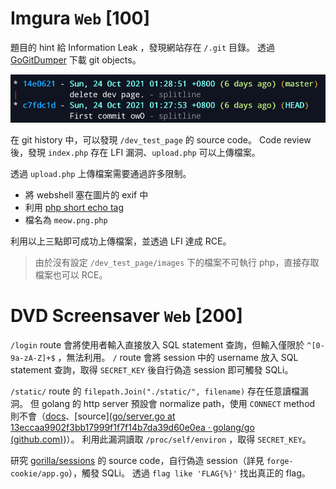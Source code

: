 # Imgura `Web` [100]

題目的 hint 給 Information Leak ，發現網站存在 `/.git` 目錄。
透過 [GoGitDumper](https://github.com/C-Sto/GoGitDumper) 下載 git objects。

![](./assets/imgura-git.png)

在 git history 中，可以發現 `/dev_test_page` 的 source code。
Code review 後，發現 `index.php` 存在 LFI 漏洞、`upload.php` 可以上傳檔案。

透過 `upload.php` 上傳檔案需要通過許多限制。

- 將 webshell 塞在圖片的 exif 中
- 利用 [php short echo tag](https://www.php.net/manual/en/language.basic-syntax.phptags.php) 
- 檔名為 `meow.png.php` 

利用以上三點即可成功上傳檔案，並透過 LFI 達成 RCE。

> 由於沒有設定 `/dev_test_page/images` 下的檔案不可執行 php，直接存取檔案也可以 RCE。



# DVD Screensaver `Web` [200]

`/login` route 會將使用者輸入直接放入 SQL statement 查詢，但輸入僅限於 `^[0-9a-zA-Z]+$` ，無法利用。
`/` route 會將 session 中的 username 放入 SQL statement 查詢，取得 `SECRET_KEY` 後自行偽造 session 即可觸發 SQLi。

`/static/` route 的 `filepath.Join("./static/", filename)` 存在任意讀檔漏洞。
但 golang 的 http server 預設會 normalize path，使用 `CONNECT` method 則不會（[docs](https://pkg.go.dev/net/http#ServeMux.Handler)、[source]([go/server.go at 13eccaa9902f3bb17999f1f7f14b7da39d60e0ea · golang/go (github.com)](https://github.com/golang/go/blob/13eccaa9902f3bb17999f1f7f14b7da39d60e0ea/src/net/http/server.go#L2400))）。
利用此漏洞讀取 `/proc/self/environ` ，取得 `SECRET_KEY`。

研究 [gorilla/sessions](https://github.com/gorilla/sessions) 的 source code，自行偽造 session（詳見 `forge-cookie/app.go`），觸發 SQLi。
透過 `flag like 'FLAG{%}'` 找出真正的 flag。